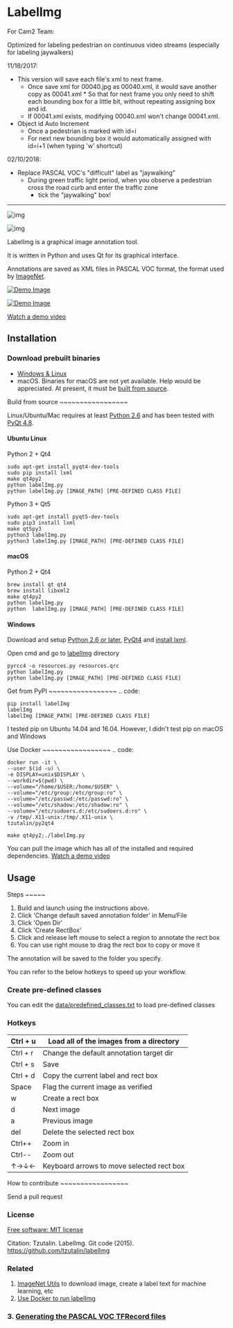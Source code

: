 

# LabelImg

For Cam2 Team:

Optimized for labeling pedestrian on continuous video streams (especially for labeling jaywalkers)

11/18/2017:

-   This version will save each file's xml to next frame. 
    -   Once save xml for 00040.jpg as 00040.xml, it would save another copy as 00041.xml * So that for next frame you only need to shift each bounding box for a little bit, without repeating assigning box and id. 
    -   If 00041.xml exists, modifying 00040.xml won't change 00041.xml.
-   Object id Auto Increment 
    -   Once a pedestrian is marked with id=i 
    -   For next new bounding box it would automatically assigned with id=i+1 (when typing 'w' shortcut)

02/10/2018:

-   Replace PASCAL VOC's "difficult" label as "jaywalking" 
    -   During green traffic light period, when you observe a pedestrian cross the road curb and enter the traffic zone 
        -   tick the "jaywalking" box!

---



![img](https://camo.githubusercontent.com/eb7d2ba96e9069973a809c10b50533496483b1f8/68747470733a2f2f696d672e736869656c64732e696f2f707970692f762f6c6162656c696d672e737667) 



![img](https://camo.githubusercontent.com/3e7aad0d5c74795cc272b5e6318f34eb4af9157f/68747470733a2f2f696d672e736869656c64732e696f2f7472617669732f747a7574616c696e2f6c6162656c496d672e737667)

LabelImg is a graphical image annotation tool.

It is written in Python and uses Qt for its graphical interface.

Annotations are saved as XML files in PASCAL VOC format, the format used by [ImageNet](http://www.image-net.org/).

[![Demo Image](https://raw.githubusercontent.com/tzutalin/labelImg/master/demo/demo3.jpg)](https://raw.githubusercontent.com/tzutalin/labelImg/master/demo/demo3.jpg)

[![Demo Image](https://raw.githubusercontent.com/tzutalin/labelImg/master/demo/demo.jpg)](https://raw.githubusercontent.com/tzutalin/labelImg/master/demo/demo.jpg)

[Watch a demo video](https://youtu.be/p0nR2YsCY_U)

## Installation

### Download prebuilt binaries

-   [Windows & Linux](https://tzutalin.github.io/labelImg/)
-   macOS. Binaries for macOS are not yet available. Help would be appreciated. At present, it must be [built from source](https://github.com/yifanli8086/labelImg/blob/master/README.rst#macos).

Build from source ~~~~~~~~~~~~~~~~~

Linux/Ubuntu/Mac requires at least [Python 2.6](https://www.python.org/getit/) and has been tested with [PyQt 4.8](https://www.riverbankcomputing.com/software/pyqt/intro).

#### Ubuntu Linux

Python 2 + Qt4

```
sudo apt-get install pyqt4-dev-tools
sudo pip install lxml
make qt4py2
python labelImg.py
python labelImg.py [IMAGE_PATH] [PRE-DEFINED CLASS FILE]

```

Python 3 + Qt5

```
sudo apt-get install pyqt5-dev-tools
sudo pip3 install lxml
make qt5py3
python3 labelImg.py
python3 labelImg.py [IMAGE_PATH] [PRE-DEFINED CLASS FILE]

```

#### macOS

Python 2 + Qt4

```
brew install qt qt4
brew install libxml2
make qt4py2
python labelImg.py
python  labelImg.py [IMAGE_PATH] [PRE-DEFINED CLASS FILE]

```

#### Windows

Download and setup [Python 2.6 or later](https://www.python.org/downloads/windows/), [PyQt4](https://www.riverbankcomputing.com/software/pyqt/download) and [install lxml](http://lxml.de/installation.html).

Open cmd and go to [labelImg](https://github.com/yifanli8086/labelImg/blob/master/README.rst#labelimg) directory

```
pyrcc4 -o resources.py resources.qrc
python labelImg.py
python labelImg.py [IMAGE_PATH] [PRE-DEFINED CLASS FILE]

```

Get from PyPI ~~~~~~~~~~~~~~~~~ .. code:

```
pip install labelImg
labelImg
labelImg [IMAGE_PATH] [PRE-DEFINED CLASS FILE]

```

I tested pip on Ubuntu 14.04 and 16.04. However, I didn't test pip on macOS and Windows

Use Docker ~~~~~~~~~~~~~~~~~ .. code:

```
docker run -it \
--user $(id -u) \
-e DISPLAY=unix$DISPLAY \
--workdir=$(pwd) \
--volume="/home/$USER:/home/$USER" \
--volume="/etc/group:/etc/group:ro" \
--volume="/etc/passwd:/etc/passwd:ro" \
--volume="/etc/shadow:/etc/shadow:ro" \
--volume="/etc/sudoers.d:/etc/sudoers.d:ro" \
-v /tmp/.X11-unix:/tmp/.X11-unix \
tzutalin/py2qt4

make qt4py2;./labelImg.py

```

You can pull the image which has all of the installed and required dependencies. [Watch a demo video](https://youtu.be/nw1GexJzbCI)

## Usage

Steps ~~~~~

1.  Build and launch using the instructions above.
2.  Click 'Change default saved annotation folder' in Menu/File
3.  Click 'Open Dir'
4.  Click 'Create RectBox'
5.  Click and release left mouse to select a region to annotate the rect box
6.  You can use right mouse to drag the rect box to copy or move it

The annotation will be saved to the folder you specify.

You can refer to the below hotkeys to speed up your workflow.

### Create pre-defined classes

You can edit the [data/predefined_classes.txt](https://github.com/tzutalin/labelImg/blob/master/data/predefined_classes.txt) to load pre-defined classes

### Hotkeys

| Ctrl + u | Load all of the images from a directory  |
| -------- | ---------------------------------------- |
| Ctrl + r | Change the default annotation target dir |
| Ctrl + s | Save                                     |
| Ctrl + d | Copy the current label and rect box      |
| Space    | Flag the current image as verified       |
| w        | Create a rect box                        |
| d        | Next image                               |
| a        | Previous image                           |
| del      | Delete the selected rect box             |
| Ctrl++   | Zoom in                                  |
| Ctrl--   | Zoom out                                 |
| ↑→↓←     | Keyboard arrows to move selected rect box |

How to contribute ~~~~~~~~~~~~~~~~~

Send a pull request

### License

[Free software: MIT license](https://github.com/tzutalin/labelImg/blob/master/LICENSE)

Citation: Tzutalin. LabelImg. Git code (2015). <https://github.com/tzutalin/labelImg>

### Related

1.  [ImageNet Utils](https://github.com/tzutalin/ImageNet_Utils) to download image, create a label text for machine learning, etc
2.  [Use Docker to run labelImg](https://hub.docker.com/r/tzutalin/py2qt4)

### 3. [Generating the PASCAL VOC TFRecord files](https://github.com/tensorflow/models/blob/4f32535fe7040bb1e429ad0e3c948a492a89482d/research/object_detection/g3doc/preparing_inputs.md#generating-the-pascal-voc-tfrecord-files)
